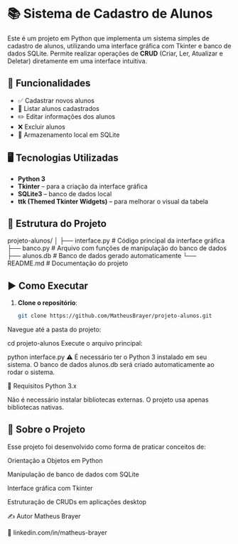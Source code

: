 # 📚 Sistema de Cadastro de Alunos

Este é um projeto em Python que implementa um sistema simples de cadastro de alunos, utilizando uma interface gráfica com Tkinter e banco de dados SQLite. Permite realizar operações de **CRUD** (Criar, Ler, Atualizar e Deletar) diretamente em uma interface intuitiva.

## 🧩 Funcionalidades

- ✅ Cadastrar novos alunos
- 🔎 Listar alunos cadastrados
- ✏️ Editar informações dos alunos
- ❌ Excluir alunos
- 💾 Armazenamento local em SQLite

## 🖥️ Tecnologias Utilizadas

- **Python 3**
- **Tkinter** – para a criação da interface gráfica
- **SQLite3** – banco de dados local
- **ttk (Themed Tkinter Widgets)** – para melhorar o visual da tabela

## 📁 Estrutura do Projeto

projeto-alunos/
│
├── interface.py # Código principal da interface gráfica
├── banco.py # Arquivo com funções de manipulação do banco de dados
├── alunos.db # Banco de dados gerado automaticamente
└── README.md # Documentação do projeto


## ▶️ Como Executar

1. **Clone o repositório**:
   ```bash
   git clone https://github.com/MatheusBrayer/projeto-alunos.git
Navegue até a pasta do projeto:

cd projeto-alunos
Execute o arquivo principal:

python interface.py
⚠️ É necessário ter o Python 3 instalado em seu sistema. O banco de dados alunos.db será criado automaticamente ao rodar o sistema.

📌 Requisitos
Python 3.x

Não é necessário instalar bibliotecas externas. O projeto usa apenas bibliotecas nativas.

## 🧠 Sobre o Projeto
Esse projeto foi desenvolvido como forma de praticar conceitos de:

Orientação a Objetos em Python

Manipulação de banco de dados com SQLite

Interface gráfica com Tkinter

Estruturação de CRUDs em aplicações desktop

✍️ Autor
Matheus Brayer

🔗 linkedin.com/in/matheus-brayer
